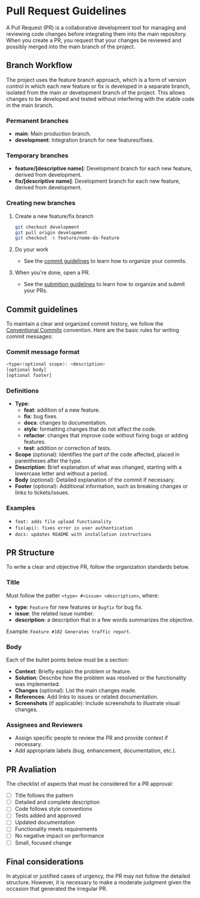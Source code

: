 # Pull Request Guidelines

A Pull Request (PR) is a collaborative development tool for managing and reviewing code changes before integrating them into the main repository. When you create a PR, you request that your changes be reviewed and possibly merged into the main branch of the project.

## Branch Workflow

The project uses the feature branch approach, which is a form of version control in which each new feature or fix is ​​developed in a separate branch, isolated from the main or development branch of the project. This allows changes to be developed and tested without interfering with the stable code in the main branch.

### Permanent branches

- **main**: Main production branch.
- **development**: Integration branch for new features/fixes.

### Temporary branches

- **feature/\[descriptive name\]**: Development branch for each new feature, derived from development.
- **fix/\[descriptive name\]**: Development branch for each new feature, derived from development.

### Creating new branches

1. Create a new feature/fix branch

   ```sh
   git checkout development
   git pull origin development
   git checkout -b feature/nome-da-feature
   ```

1. Do your work
   - See the [commit guidelines](#commit-guidelines) to learn how to organize your commits.
1. When you're done, open a PR.
   - See the [submition guidelines](#submition-guidelines) to learn how to organize and submit your PRs.

## Commit guidelines

To maintain a clear and organized commit history, we follow the [Conventional Commits](https://www.conventionalcommits.org/en/v1.0.0/) convention. Here are the basic rules for writing commit messages:

### Commit message format

```sh
<type>(optional scope): <description>
[optional body]
[optional footer]
```

### Definitions

- **Type**:
  - **feat**: addition of a new feature.
  - **fix**: bug fixes.
  - **docs**: changes to documentation.
  - **style**: formatting changes that do not affect the code.
  - **refactor**: changes that improve code without fixing bugs or adding features.
  - **test**: addition or correction of tests.
- **Scope** (optional): Identifies the part of the code affected, placed in parentheses after the type.
- **Description**: Brief explanation of what was changed, starting with a lowercase letter and without a period.
- **Body** (optional): Detailed explanation of the commit if necessary.
- **Footer** (optional): Additional information, such as breaking changes or links to tickets/issues.

### Examples

- `feat: adds file upload functionality`
- `fix(api): fixes error in user authentication`
- `docs: updates README with installation instructions`

## PR Structure

To write a clear and objective PR, follow the organization standards below.

### Title

Must follow the patter `<type> #<issue> <description>`, where:

- **type**: `Feature` for new features or `Bugfix` for bug fix.
- **issue**: the related issue number.
- **description**: a description that in a few words summarizes the objective.

Example: `Feature #102 Generates traffic report`.

### Body

Each of the bullet points below must be a section:

- **Context**: Briefly explain the problem or feature.
- **Solution**: Describe how the problem was resolved or the functionality was implemented.
- **Changes** (optional): List the main changes made.
- **References**: Add links to issues or related documentation.
- **Screenshots** (if applicable): Include screenshots to illustrate visual changes.

### Assignees and Reviewers

- Assign specific people to review the PR and provide context if necessary.
- Add appropriate labels (bug, enhancement, documentation, etc.).

## PR Avaliation

The checklist of aspects that must be considered for a PR approval:

- [ ] Title follows the pattern
- [ ] Detailed and complete description
- [ ] Code follows style conventions
- [ ] Tests added and approved
- [ ] Updated documentation
- [ ] Functionality meets requirements
- [ ] No negative impact on performance
- [ ] Small, focused change

## Final considerations

In atypical or justified cases of urgency, the PR may not follow the detailed structure. However, it is necessary to make a moderate judgment given the occasion that generated the irregular PR.
